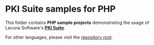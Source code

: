 # PKI Suite samples for PHP

This folder contains **PHP sample projects** demonstrating the usage of Lacuna Software's
**[PKI Suite](https://www.lacunasoftware.com/pki-suite)**.

For other languages, please visit the [repository root](https://github.com/LacunaSoftware/PkiSuiteSamples).